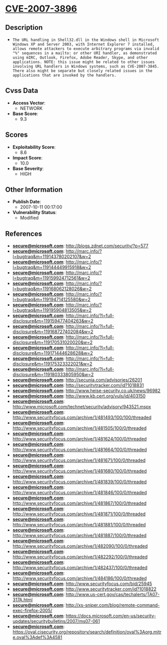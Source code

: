 
# [CVE-2007-3896](https://cve.mitre.org/cgi-bin/cvename.cgi?name=CVE-2007-3896)

## Description

- `The URL handling in Shell32.dll in the Windows shell in Microsoft Windows XP and Server 2003, with Internet Explorer 7 installed, allows remote attackers to execute arbitrary programs via invalid "%" sequences in a mailto: or other URI handler, as demonstrated using mIRC, Outlook, Firefox, Adobe Reader, Skype, and other applications. NOTE: this issue might be related to other issues involving URL handlers in Windows systems, such as CVE-2007-3845. There also might be separate but closely related issues in the applications that are invoked by the handlers.`

## Cvss Data

- **Access Vector**:
  - NETWORK
- **Base Score**:
  - 9.3

## Scores

- **Exploitability Score**:
  - 8.6
- **Impact Score**:
  - 10.0
- **Base Severity**:
  - HIGH

## Other Information

- **Publish Date**:
  - 2007-10-11 00:17:00
- **Vulnerability Status**:
  - Modified

## References

- **secure@microsoft.com**: http://blogs.zdnet.com/security/?p=577
- **secure@microsoft.com**: http://marc.info/?l=bugtraq&m=119143780202107&w=2
- **secure@microsoft.com**: http://marc.info/?l=bugtraq&m=119144449915918&w=2
- **secure@microsoft.com**: http://marc.info/?l=bugtraq&m=119159924712561&w=2
- **secure@microsoft.com**: http://marc.info/?l=bugtraq&m=119168062128026&w=2
- **secure@microsoft.com**: http://marc.info/?l=bugtraq&m=119194714125580&w=2
- **secure@microsoft.com**: http://marc.info/?l=bugtraq&m=119195904813505&w=2
- **secure@microsoft.com**: http://marc.info/?l=full-disclosure&m=119159477404263&w=2
- **secure@microsoft.com**: http://marc.info/?l=full-disclosure&m=119168727402084&w=2
- **secure@microsoft.com**: http://marc.info/?l=full-disclosure&m=119170531020020&w=2
- **secure@microsoft.com**: http://marc.info/?l=full-disclosure&m=119171444628628&w=2
- **secure@microsoft.com**: http://marc.info/?l=full-disclosure&m=119175323322021&w=2
- **secure@microsoft.com**: http://marc.info/?l=full-disclosure&m=119180333805950&w=2
- **secure@microsoft.com**: http://secunia.com/advisories/26201
- **secure@microsoft.com**: http://securitytracker.com/id?1018831
- **secure@microsoft.com**: http://www.heise-security.co.uk/news/96982
- **secure@microsoft.com**: http://www.kb.cert.org/vuls/id/403150
- **secure@microsoft.com**: http://www.microsoft.com/technet/security/advisory/943521.mspx
- **secure@microsoft.com**: http://www.securityfocus.com/archive/1/481493/100/100/threaded
- **secure@microsoft.com**: http://www.securityfocus.com/archive/1/481505/100/0/threaded
- **secure@microsoft.com**: http://www.securityfocus.com/archive/1/481624/100/0/threaded
- **secure@microsoft.com**: http://www.securityfocus.com/archive/1/481664/100/0/threaded
- **secure@microsoft.com**: http://www.securityfocus.com/archive/1/481671/100/0/threaded
- **secure@microsoft.com**: http://www.securityfocus.com/archive/1/481680/100/0/threaded
- **secure@microsoft.com**: http://www.securityfocus.com/archive/1/481839/100/0/threaded
- **secure@microsoft.com**: http://www.securityfocus.com/archive/1/481846/100/0/threaded
- **secure@microsoft.com**: http://www.securityfocus.com/archive/1/481867/100/0/threaded
- **secure@microsoft.com**: http://www.securityfocus.com/archive/1/481871/100/0/threaded
- **secure@microsoft.com**: http://www.securityfocus.com/archive/1/481881/100/0/threaded
- **secure@microsoft.com**: http://www.securityfocus.com/archive/1/481887/100/0/threaded
- **secure@microsoft.com**: http://www.securityfocus.com/archive/1/482090/100/0/threaded
- **secure@microsoft.com**: http://www.securityfocus.com/archive/1/482292/100/0/threaded
- **secure@microsoft.com**: http://www.securityfocus.com/archive/1/482437/100/0/threaded
- **secure@microsoft.com**: http://www.securityfocus.com/archive/1/484186/100/0/threaded
- **secure@microsoft.com**: http://www.securityfocus.com/bid/25945
- **secure@microsoft.com**: http://www.securitytracker.com/id?1018822
- **secure@microsoft.com**: http://www.us-cert.gov/cas/techalerts/TA07-317A.html
- **secure@microsoft.com**: http://xs-sniper.com/blog/remote-command-exec-firefox-2005/
- **secure@microsoft.com**: https://docs.microsoft.com/en-us/security-updates/securitybulletins/2007/ms07-061
- **secure@microsoft.com**: https://oval.cisecurity.org/repository/search/definition/oval%3Aorg.mitre.oval%3Adef%3A4581
